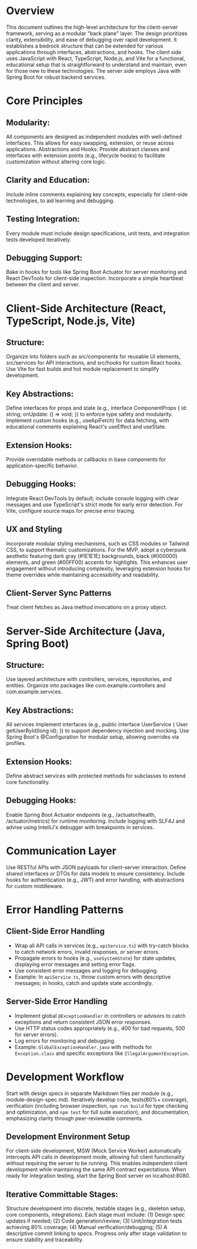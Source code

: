 # Overview
This document outlines the high-level architecture for the client-server framework, serving as a modular "back plane" layer. The design prioritizes clarity, extensibility, and ease of debugging over rapid development. It establishes a bedrock structure that can be extended for various applications through interfaces, abstractions, and hooks. The client side uses JavaScript with React, TypeScript, Node.js, and Vite for a functional, educational setup that is straightforward to understand and maintain, even for those new to these technologies. The server side employs Java with Spring Boot for robust backend services.
# Core Principles

## Modularity: 
All components are designed as independent modules with well-defined interfaces. This allows for easy swapping, extension, or reuse across applications.
Abstractions and Hooks: Provide abstract classes and interfaces with extension points (e.g., lifecycle hooks) to facilitate customization without altering core logic.
## Clarity and Education: 
Include inline comments explaining key concepts, especially for client-side technologies, to aid learning and debugging.
## Testing Integration: 
Every module must include design specifications, unit tests, and integration tests developed iteratively.
## Debugging Support: 
Bake in hooks for tools like Spring Boot Actuator for server monitoring and React DevTools for client-side inspection.
Incorporate a simple heartbeat between the client and server.

# Client-Side Architecture (React, TypeScript, Node.js, Vite)

## Structure: 
Organize into folders such as src/components for reusable UI elements, src/services for API interactions, and src/hooks for custom React hooks. Use Vite for fast builds and hot module replacement to simplify development.

## Key Abstractions:
Define interfaces for props and state (e.g., interface ComponentProps { id: string; onUpdate: () => void; }) to enforce type safety and modularity.
Implement custom hooks (e.g., useApiFetch) for data fetching, with educational comments explaining React's useEffect and useState.
## Extension Hooks: 
Provide overridable methods or callbacks in base components for application-specific behavior.
##  Debugging Hooks: 
Integrate React DevTools by default; include console logging with clear messages and use TypeScript's strict mode for early error detection. For Vite, configure source maps for precise error tracing.
## UX and Styling
Incorporate modular styling mechanisms, such as CSS modules or Tailwind CSS, to 
support thematic customizations. For the MVP, adopt a cyberpunk aesthetic featuring dark gray (#1E1E1E) backgrounds, black (#000000) elements, and green (#00FF00) accents for highlights. This enhances user engagement without introducing complexity, leveraging extension hooks for theme overrides while maintaining accessibility and readability.

## Client-Server Sync Patterns
Treat client fetches as Java method invocations on a proxy object.

# Server-Side Architecture (Java, Spring Boot)

## Structure: 
Use layered architecture with controllers, services, repositories, and entities. Organize into packages like com.example.controllers and com.example.services.
## Key Abstractions:

All services implement interfaces (e.g., public interface UserService { User getUserById(long id); }) to support dependency injection and mocking.
Use Spring Boot's @Configuration for modular setup, allowing overrides via profiles.


## Extension Hooks:
 Define abstract services with protected methods for subclasses to extend core functionality.
## Debugging Hooks: 
Enable Spring Boot Actuator endpoints (e.g., /actuator/health, /actuator/metrics) for runtime monitoring. Include logging with SLF4J and advise using IntelliJ's debugger with breakpoints in services.

# Communication Layer

Use RESTful APIs with JSON payloads for client-server interaction. Define shared interfaces or DTOs for data models to ensure consistency.
Include hooks for authentication (e.g., JWT) and error handling, with abstractions for custom middleware.

# Error Handling Patterns

## Client-Side Error Handling
- Wrap all API calls in services (e.g., `apiService.ts`) with try-catch blocks to catch network errors, invalid responses, or server errors.
- Propagate errors to hooks (e.g., `useSystemState`) for state updates, displaying error messages and setting error flags.
- Use consistent error messages and logging for debugging.
- Example: In `apiService.ts`, throw custom errors with descriptive messages; in hooks, catch and update state accordingly.

## Server-Side Error Handling
- Implement global `@ExceptionHandler` in controllers or advisors to catch exceptions and return consistent JSON error responses.
- Use HTTP status codes appropriately (e.g., 400 for bad requests, 500 for server errors).
- Log errors for monitoring and debugging.
- Example: `GlobalExceptionHandler.java` with methods for `Exception.class` and specific exceptions like `IllegalArgumentException`.

# Development Workflow
Start with design specs in separate Markdown files per module (e.g., module-design-spec.md).
Iteratively develop code, tests(80%+ coverage), verification (including browser inspection, `npm run build` for type checking and optimization, and `npm test` for full suite execution), and documentation, emphasizing clarity through peer-reviewable comments.

## Development Environment Setup
For client-side development, MSW (Mock Service Worker) automatically intercepts API calls in development mode, allowing full client functionality without requiring the server to be running. This enables independent client development while maintaining the same API contract expectations. When ready for integration testing, start the Spring Boot server on localhost:8080.
 

## Iterative Committable Stages: 
Structure development into discrete, testable stages (e.g., skeleton setup, core components, integrations). Each stage must include: (1) Design spec updates if needed; (2) Code generation/review; (3) Unit/integration tests achieving 80% coverage; (4) Manual verification/debugging; (5) A descriptive commit linking to specs. Progress only after stage validation to ensure stability and traceability.